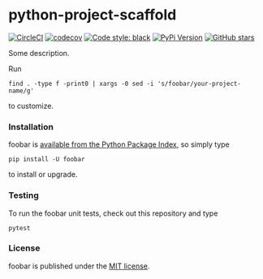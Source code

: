 # python-project-scaffold

[![CircleCI](https://img.shields.io/circleci/project/github/nschloe/foobar/master.svg)](https://circleci.com/gh/nschloe/foobar/tree/master)
[![codecov](https://img.shields.io/codecov/c/github/nschloe/foobar.svg)](https://codecov.io/gh/nschloe/foobar)
[![Code style: black](https://img.shields.io/badge/code%20style-black-000000.svg)](https://github.com/ambv/black)
[![PyPi Version](https://img.shields.io/pypi/v/foobar.svg)](https://pypi.org/project/foobar)
[![GitHub stars](https://img.shields.io/github/stars/nschloe/foobar.svg?logo=github&label=Stars&logoColor=white)](https://github.com/nschloe/foobar)

Some description.

Run
```
find . -type f -print0 | xargs -0 sed -i 's/foobar/your-project-name/g'
```
to customize.

### Installation

foobar is [available from the Python Package
Index](https://pypi.org/project/foobar/), so simply type
```
pip install -U foobar
```
to install or upgrade.

### Testing

To run the foobar unit tests, check out this repository and type
```
pytest
```

### License

foobar is published under the [MIT license](https://en.wikipedia.org/wiki/MIT_License).
